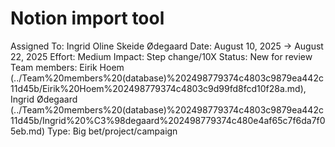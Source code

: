 # Notion import tool

Assigned To: Ingrid Oline Skeide Ødegaard
Date: August 10, 2025 → August 22, 2025
Effort: Medium
Impact: Step change/10X
Status: New for review
Team members: Eirik Hoem (../Team%20members%20(database)%202498779374c4803c9879ea442c11d45b/Eirik%20Hoem%202498779374c4803c9d99fd8fcd10f28a.md), Ingrid Ødegaard (../Team%20members%20(database)%202498779374c4803c9879ea442c11d45b/Ingrid%20%C3%98degaard%202498779374c480e4af65c7f6da7f05eb.md)
Type: Big bet/project/campaign